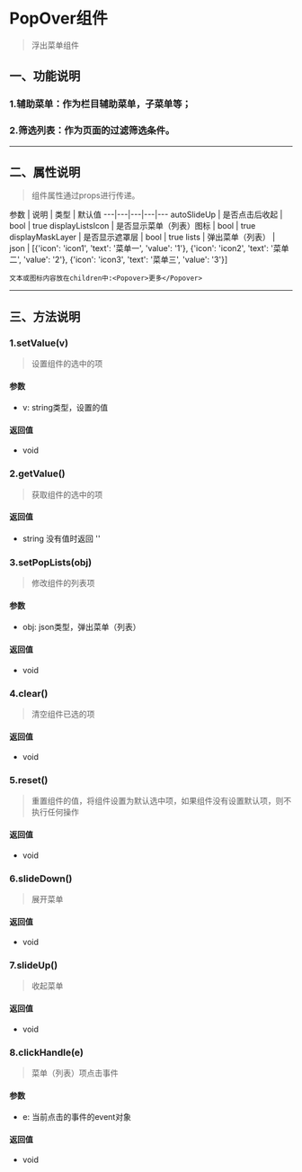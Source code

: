 # PopOver组件
> 浮出菜单组件
## 一、功能说明
### 1.辅助菜单：作为栏目辅助菜单，子菜单等；
### 2.筛选列表：作为页面的过滤筛选条件。
---

## 二、属性说明
> 组件属性通过props进行传递。

参数 | 说明 | 类型 | 默认值
---|---|---|---|---
autoSlideUp | 是否点击后收起 | bool | true
displayListsIcon | 是否显示菜单（列表）图标 | bool | true
displayMaskLayer | 是否显示遮罩层 | bool | true
lists | 弹出菜单（列表） | json | [{'icon': 'icon1', 'text': '菜单一', 'value': '1'}, {'icon': 'icon2', 'text': '菜单二', 'value': '2'}, {'icon': 'icon3', 'text': '菜单三', 'value': '3'}]

`文本或图标内容放在children中:<Popover>更多</Popover>`

---


## 三、方法说明
### 1.setValue(v)
> 设置组件的选中的项

#### 参数
- v: string类型，设置的值

#### 返回值
- void

### 2.getValue()
> 获取组件的选中的项

#### 返回值
- string 没有值时返回 ''

### 3.setPopLists(obj)
> 修改组件的列表项

#### 参数
- obj: json类型，弹出菜单（列表）

#### 返回值
- void

### 4.clear()
> 清空组件已选的项

#### 返回值
- void

### 5.reset()
> 重置组件的值，将组件设置为默认选中项，如果组件没有设置默认项，则不执行任何操作

#### 返回值
- void

### 6.slideDown()
> 展开菜单

#### 返回值
- void

### 7.slideUp()
> 收起菜单

#### 返回值
- void

### 8.clickHandle(e)
> 菜单（列表）项点击事件

#### 参数
- e: 当前点击的事件的event对象

#### 返回值
- void